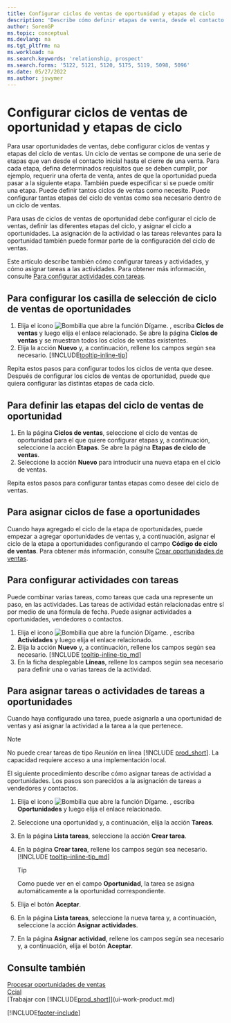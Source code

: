 ```yaml
---
title: Configurar ciclos de ventas de oportunidad y etapas de ciclo
description: 'Describe cómo definir etapas de venta, desde el contacto inicial hasta el cierre, para crear un ciclo de venta y asignarlo a las oportunidades en Business Central.'
author: SorenGP
ms.topic: conceptual
ms.devlang: na
ms.tgt_pltfrm: na
ms.workload: na
ms.search.keywords: 'relationship, prospect'
ms.search.forms: '5122, 5121, 5120, 5175, 5119, 5098, 5096'
ms.date: 05/27/2022
ms.author: jswymer
---
```

# Configurar ciclos de ventas de oportunidad y etapas de ciclo

Para usar oportunidades de ventas, debe configurar ciclos de ventas y etapas del ciclo de ventas. Un ciclo de ventas se compone de una serie de etapas que van desde el contacto inicial hasta el cierre de una venta. Para cada etapa, defina determinados requisitos que se deben cumplir, por ejemplo, requerir una oferta de venta, antes de que la oportunidad pueda pasar a la siguiente etapa. También puede especificar si se puede omitir una etapa. Puede definir tantos ciclos de ventas como necesite. Puede configurar tantas etapas del ciclo de ventas como sea necesario dentro de un ciclo de ventas.

Para usas de ciclos de ventas de oportunidad debe configurar el ciclo de ventas, definir las diferentes etapas del ciclo, y asignar el ciclo a oportunidades. La asignación de la actividad o las tareas relevantes para la oportunidad también puede formar parte de la configuración del ciclo de ventas.

Este artículo describe también cómo configurar tareas y actividades, y cómo asignar tareas a las actividades. Para obtener más información, consulte [Para configurar actividades con tareas](marketing-how-setup-opportunity-sales-cycles-stages.md#to-set-up-activities-with-tasks).

## Para configurar los casilla de selección de ciclo de ventas de oportunidades

1. Elija el icono ![Bombilla que abre la función Dígame.](media/ui-search/search_small.png "Dígame qué desea hacer") , escriba **Ciclos de ventas** y luego elija el enlace relacionado. Se abre la página **Ciclos de ventas** y se muestran todos los ciclos de ventas existentes.
2. Elija la acción **Nuevo** y, a continuación, rellene los campos según sea necesario. [!INCLUDE[tooltip-inline-tip](includes/tooltip-inline-tip_md.md)]

Repita estos pasos para configurar todos los ciclos de venta que desee. Después de configurar los ciclos de ventas de oportunidad, puede que quiera configurar las distintas etapas de cada ciclo.

## Para definir las etapas del ciclo de ventas de oportunidad

1. En la página **Ciclos de ventas**, seleccione el ciclo de ventas de oportunidad para el que quiere configurar etapas y, a continuación, seleccione la acción **Etapas**. Se abre la página **Etapas de ciclo de ventas**.
2. Seleccione la acción **Nuevo** para introducir una nueva etapa en el ciclo de ventas.

Repita estos pasos para configurar tantas etapas como desee del ciclo de ventas.

## Para asignar ciclos de fase a oportunidades

Cuando haya agregado el ciclo de la etapa de oportunidades, puede empezar a agregar oportunidades de ventas y, a continuación, asignar el ciclo de la etapa a oportunidades configurando el campo **Código de ciclo de ventas**. Para obtener más información, consulte [Crear oportunidades de ventas](marketing-how-create-opportunities.md).

## Para configurar actividades con tareas

Puede combinar varias tareas, como tareas que cada una represente un paso, en las actividades. Las tareas de actividad están relacionadas entre sí por medio de una fórmula de fecha. Puede asignar actividades a oportunidades, vendedores o contactos.

1. Elija el icono ![Bombilla que abre la función Dígame.](media/ui-search/search_small.png "Dígame qué desea hacer") , escriba **Actividades** y luego elija el enlace relacionado.
2. Elija la acción **Nuevo** y, a continuación, rellene los campos según sea necesario. [!INCLUDE [tooltip-inline-tip_md](includes/tooltip-inline-tip_md.md)]
3. En la ficha desplegable **Líneas**, rellene los campos según sea necesario para definir una o varias tareas de la actividad.

## Para asignar tareas o actividades de tareas a oportunidades

Cuando haya configurado una tarea, puede asignarla a una oportunidad de ventas y así asignar la actividad a la tarea a la que pertenece.

> [!NOTE]
> No puede crear tareas de tipo *Reunión* en línea [!INCLUDE [prod_short](includes/prod_short.md)]. La capacidad requiere acceso a una implementación local.

El siguiente procedimiento describe cómo asignar tareas de actividad a oportunidades. Los pasos son parecidos a la asignación de tareas a vendedores y contactos.

1. Elija el icono ![Bombilla que abre la función Dígame.](media/ui-search/search_small.png "Dígame qué desea hacer") , escriba **Oportunidades** y luego elija el enlace relacionado.
2. Seleccione una oportunidad y, a continuación, elija la acción **Tareas**.
3. En la página **Lista tareas**, seleccione la acción **Crear tarea**.
4. En la página **Crear tarea**, rellene los campos según sea necesario. [!INCLUDE [tooltip-inline-tip_md](includes/tooltip-inline-tip_md.md)]

    > [!TIP]
    > Como puede ver en el campo **Oportunidad**, la tarea se asigna automáticamente a la oportunidad correspondiente.
5. Elija el botón **Aceptar**.
6. En la página **Lista tareas**, seleccione la nueva tarea y, a continuación, seleccione la acción **Asignar actividades**.
7. En la página **Asignar actividad**, rellene los campos según sea necesario y, a continuación, elija el botón **Aceptar**.

## Consulte también

[Procesar oportunidades de ventas](marketing-processing-sales-opportunities.md)  
[Ccial](sales-manage-sales.md)  
[Trabajar con [!INCLUDE[prod_short](includes/prod_short.md)]](ui-work-product.md)


[!INCLUDE[footer-include](includes/footer-banner.md)]